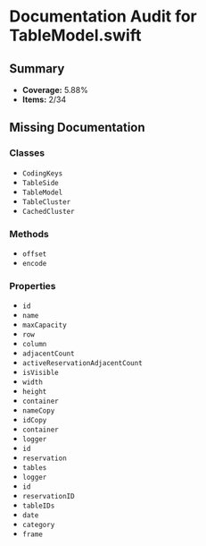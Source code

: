 # Documentation Audit for TableModel.swift

## Summary

- **Coverage:** 5.88%
- **Items:** 2/34

## Missing Documentation

### Classes
- `CodingKeys`
- `TableSide`
- `TableModel`
- `TableCluster`
- `CachedCluster`

### Methods
- `offset`
- `encode`

### Properties
- `id`
- `name`
- `maxCapacity`
- `row`
- `column`
- `adjacentCount`
- `activeReservationAdjacentCount`
- `isVisible`
- `width`
- `height`
- `container`
- `nameCopy`
- `idCopy`
- `container`
- `logger`
- `id`
- `reservation`
- `tables`
- `logger`
- `id`
- `reservationID`
- `tableIDs`
- `date`
- `category`
- `frame`
